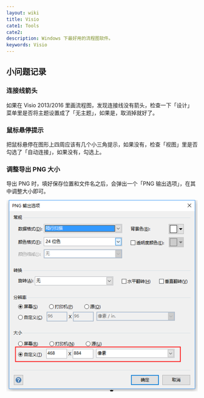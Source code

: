```yaml
---
layout: wiki
title: Visio
cate1: Tools
cate2:
description: Windows 下最好用的流程图软件。
keywords: Visio
---
```


## 小问题记录

### 连接线箭头

如果在 Visio 2013/2016 里画流程图，发现连接线没有箭头，检查一下「设计」菜单里是否将主题设置成了「无主题」，如果是，取消掉就好了。

### 鼠标悬停提示

把鼠标悬停在图形上四周应该有几个小三角提示，如果没有，检查「视图」里是否勾选了「自动连接」，如果没有，勾选上。

### 调整导出 PNG 大小

导出 PNG 时，填好保存位置和文件名之后，会弹出一个「PNG 输出选项」，在其中调整大小即可。

![](/images/wiki/visio-png-size.png)
